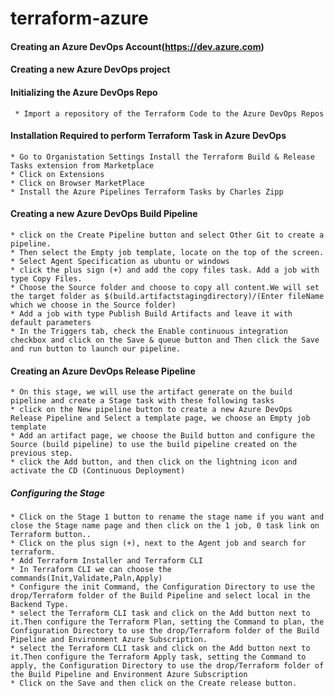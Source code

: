 # terraform-azure
#### Creating an Azure DevOps Account(https://dev.azure.com)
#### Creating a new Azure DevOps project
#### Initializing the Azure DevOps Repo
     * Import a repository of the Terraform Code to the Azure DevOps Repos
#### Installation Required to perform Terraform Task in Azure DevOps
    * Go to Organistation Settings Install the Terraform Build & Release Tasks extension from Marketplace
    * Click on Extensions
    * Click on Browser MarketPlace
    * Install the Azure Pipelines Terraform Tasks by Charles Zipp
#### Creating a new Azure DevOps Build Pipeline
    * click on the Create Pipeline button and select Other Git to create a pipeline.
    * Then select the Empty job template, locate on the top of the screen.
    * Select Agent Specification as ubuntu or windows
    * click the plus sign (+) and add the copy files task. Add a job with type Copy Files.
    * Choose the Source folder and choose to copy all content.We will set the target folder as $(build.artifactstagingdirectory)/(Enter fileName which we choose in the Source folder)
    * Add a job with type Publish Build Artifacts and leave it with default parameters
    * In the Triggers tab, check the Enable continuous integration checkbox and click on the Save & queue button and Then click the Save and run button to launch our pipeline.
#### Creating an Azure DevOps Release Pipeline
    * On this stage, we will use the artifact generate on the build pipeline and create a Stage task with these following tasks
    * click on the New pipeline button to create a new Azure DevOps Release Pipeline and Select a template page, we choose an Empty job template
    * Add an artifact page, we choose the Build button and configure the Source (build pipeline) to use the build pipeline created on the previous step.
    * click the Add button, and then click on the lightning icon and activate the CD (Continuous Deployment)
##### Configuring the Stage
    * Click on the Stage 1 button to rename the stage name if you want and close the Stage name page and then click on the 1 job, 0 task link on Terraform button..
    * Click on the plus sign (+), next to the Agent job and search for terraform.
    * Add Terraform Installer and Terraform CLI
    * In Terraform CLI we can choose the commands(Init,Validate,Paln,Apply)
    * Configure the init Command, the Configuration Directory to use the drop/Terraform folder of the Build Pipeline and select local in the Backend Type.
    * select the Terraform CLI task and click on the Add button next to it.Then configure the Terraform Plan, setting the Command to plan, the Configuration Directory to use the drop/Terraform folder of the Build Pipeline and Environment Azure Subscription.
    * select the Terraform CLI task and click on the Add button next to it.Then configure the Terraform Apply task, setting the Command to apply, the Configuration Directory to use the drop/Terraform folder of the Build Pipeline and Environment Azure Subscription
    * Click on the Save and then click on the Create release button.
    

